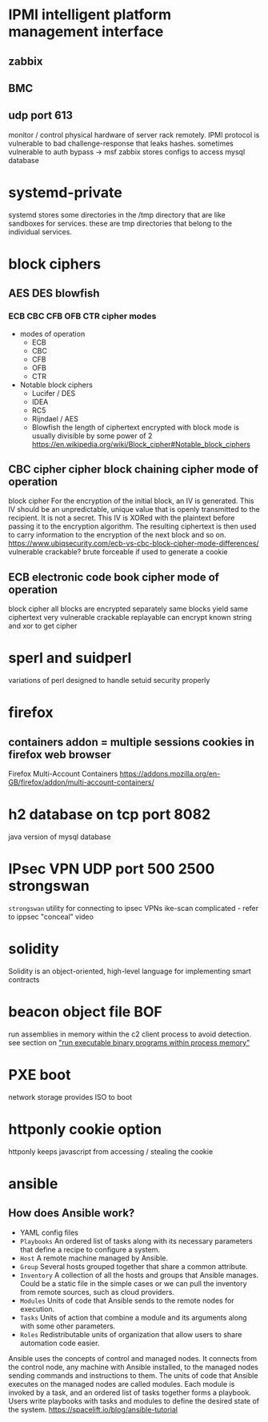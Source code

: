 # IPMI intelligent platform management interface
## zabbix
## BMC
## udp port 613
monitor / control physical hardware of server rack remotely.
IPMI protocol is vulnerable to bad challenge-response that leaks hashes.
sometimes vulnerable to auth bypass -> msf
zabbix stores configs to access mysql database

# systemd-private
systemd stores some directories in the /tmp directory that are like sandboxes for services.
these are tmp directories that belong to the individual services.

# block ciphers
## AES DES blowfish
### ECB CBC CFB OFB CTR cipher modes
- modes of operation
  - ECB
  - CBC
  - CFB
  - OFB
  - CTR
- Notable block ciphers
  - Lucifer / DES
  - IDEA
  - RC5
  - Rijndael / AES
  - Blowfish
the length of ciphertext encrypted with block mode is usually divisible by some power of 2
https://en.wikipedia.org/wiki/Block_cipher#Notable_block_ciphers

## CBC cipher cipher block chaining cipher mode of operation
block cipher
For the encryption of the initial block, an IV is generated.  This IV should be an unpredictable, unique value that is openly transmitted to the recipient.  It is not a secret.
This IV is XORed with the plaintext before passing it to the encryption algorithm.  The resulting ciphertext is then used to carry information to the encryption of the next block and so on.
https://www.ubiqsecurity.com/ecb-vs-cbc-block-cipher-mode-differences/
vulnerable
crackable?
brute forceable if used to generate a cookie

## ECB electronic code book cipher mode of operation
block cipher
all blocks are encrypted separately
same blocks yield same ciphertext
very vulnerable
crackable
replayable
can encrypt known string and xor to get cipher

# sperl and suidperl
variations of perl designed to handle setuid security properly

# firefox
## containers addon = multiple sessions cookies in firefox web browser
Firefox Multi-Account Containers
https://addons.mozilla.org/en-GB/firefox/addon/multi-account-containers/

# h2 database on tcp port 8082
java version of mysql database

# IPsec VPN UDP port 500 2500 strongswan
`strongswan` utility for connecting to ipsec VPNs
ike-scan
complicated - refer to ippsec "conceal" video

# solidity
Solidity is an object-oriented, high-level language for implementing smart contracts

# beacon object file BOF
run assemblies in memory within the c2 client process to avoid detection.
see section on ["run executable binary programs within process memory"](tricks/run-programs-in-memory.md)

# PXE boot
network storage provides ISO to boot

# httponly cookie option
httponly keeps javascript from accessing / stealing the cookie

# ansible
## How does Ansible work?
- YAML config files
- `Playbooks`   An ordered list of tasks along with its necessary parameters that define a recipe to configure a system.
- `Host`        A remote machine managed by Ansible.
- `Group`       Several hosts grouped together that share a common attribute.
- `Inventory`   A collection of all the hosts and groups that Ansible manages.
Could be a static file in the simple cases or we can pull the inventory from remote sources, such as cloud providers.
- `Modules`     Units of code that Ansible sends to the remote nodes for execution.
- `Tasks`       Units of action that combine a module and its arguments along with some other parameters.
- `Roles`       Redistributable units of organization that allow users to share automation code easier.

Ansible uses the concepts of control and managed nodes.
It connects from the control node, any machine with Ansible installed, to the managed nodes sending commands and instructions to them.
The units of code that Ansible executes on the managed nodes are called modules.
Each module is invoked by a task, and an ordered list of tasks together forms a playbook.
Users write playbooks with tasks and modules to define the desired state of the system.
https://spacelift.io/blog/ansible-tutorial
